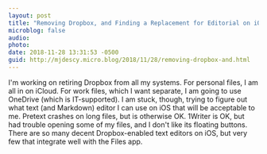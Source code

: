 ```yaml
---
layout: post
title: "Removing Dropbox, and Finding a Replacement for Editorial on iOS"
microblog: false
audio: 
photo: 
date: 2018-11-28 13:31:53 -0500
guid: http://mjdescy.micro.blog/2018/11/28/removing-dropbox-and.html
---
```


I'm working on retiring Dropbox from all my systems. For personal files, I am all in on iCloud. For work files, which I want separate, I am going to use OneDrive (which is IT-supported). I am stuck, though, trying to figure out what text (and Markdown) editor I can use on iOS that will be acceptable to me. Pretext crashes on long files, but is otherwise OK. 1Writer is OK, but had trouble opening some of my files, and I don't like its floating buttons. There are so many decent Dropbox-enabled text editors on iOS, but very few that integrate well with the Files app.
